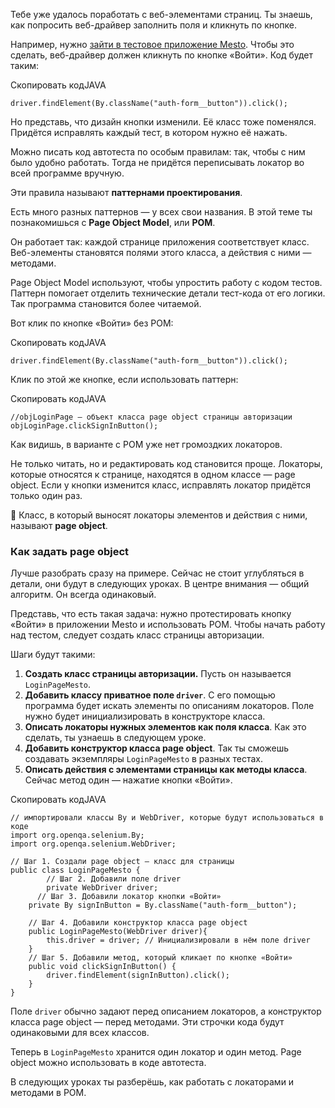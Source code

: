 Тебе уже удалось поработать с веб-элементами страниц. Ты знаешь, как попросить веб-драйвер заполнить поля и кликнуть по кнопке.

Например, нужно [зайти в тестовое приложение Mesto](https://qa-mesto.praktikum-services.ru/signin). Чтобы это сделать, веб-драйвер должен кликнуть по кнопке «Войти». Код будет таким:

Скопировать кодJAVA

```
driver.findElement(By.className("auth-form__button")).click(); 
```

Но представь, что дизайн кнопки изменили. Её класс тоже поменялся. Придётся исправлять каждый тест, в котором нужно её нажать.

Можно писать код автотеста по особым правилам: так, чтобы с ним было удобно работать. Тогда не придётся переписывать локатор во всей программе вручную.

Эти правила называют **паттернами проектирования**.

Есть много разных паттернов — у всех свои названия. В этой теме ты познакомишься с **Page Object Model**, или **POM**.

Он работает так: каждой странице приложения соответствует класс. Веб-элементы становятся полями этого класса, а действия с ними — методами.

Page Object Model используют, чтобы упростить работу с кодом тестов. Паттерн помогает отделить технические детали тест-кода от его логики. Так программа становится более читаемой.

Вот клик по кнопке «Войти» без POM:

Скопировать кодJAVA

```
driver.findElement(By.className("auth-form__button")).click(); 
```

Клик по этой же кнопке, если использовать паттерн:

Скопировать кодJAVA

```
//objLoginPage — объект класса page object страницы авторизации
objLoginPage.clickSignInButton(); 
```

Как видишь, в варианте с POM уже нет громоздких локаторов.

Не только читать, но и редактировать код становится проще. Локаторы, которые относятся к странице, находятся в одном классе — page object. Если у кнопки изменится класс, исправлять локатор придётся только один раз.

📢 Класс, в который выносят локаторы элементов и действия с ними, называют **page object**.

### Как задать page object

Лучше разобрать сразу на примере. Сейчас не стоит углубляться в детали, они будут в следующих уроках. В центре внимания — общий алгоритм. Он всегда одинаковый.

Представь, что есть такая задача: нужно протестировать кнопку «Войти» в приложении Mesto и использовать POM. Чтобы начать работу над тестом, следует создать класс страницы авторизации.

Шаги будут такими:

1. **Создать класс страницы авторизации.** Пусть он называется `LoginPageMesto`.
2. **Добавить классу приватное поле `driver`**. С его помощью программа будет искать элементы по описаниям локаторов. Поле нужно будет инициализировать в конструкторе класса.
3. **Описать локаторы нужных элементов как поля класса**. Как это сделать, ты узнаешь в следующем уроке.
4. **Добавить конструктор класса page object**. Так ты сможешь создавать экземпляры `LoginPageMesto` в разных тестах.
5. **Описать действия с элементами страницы как методы класса**. Сейчас метод один — нажатие кнопки «Войти».

Скопировать кодJAVA

```
// импортировали классы By и WebDriver, которые будут использоваться в коде
import org.openqa.selenium.By;
import org.openqa.selenium.WebDriver;

// Шаг 1. Создали page object — класс для страницы
public class LoginPageMesto {
        // Шаг 2. Добавили поле driver
        private WebDriver driver;
      // Шаг 3. Добавили локатор кнопки «Войти»
    private By signInButton = By.className("auth-form__button");
        
    // Шаг 4. Добавили конструктор класса page object
    public LoginPageMesto(WebDriver driver){
        this.driver = driver; // Инициализировали в нём поле driver
    }
    // Шаг 5. Добавили метод, который кликает по кнопке «Войти»
    public void clickSignInButton() {
        driver.findElement(signInButton).click();
    }
} 
```

Поле `driver` обычно задают перед описанием локаторов, а конструктор класса page object — перед методами. Эти строчки кода будут одинаковыми для всех классов.

Теперь в `LoginPageMesto` хранится один локатор и один метод. Page object можно использовать в коде автотеста.

В следующих уроках ты разберёшь, как работать с локаторами и методами в POM.